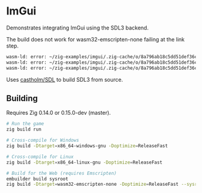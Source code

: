 <!--
© 2024 Carl Åstholm
SPDX-License-Identifier: MIT
-->

# ImGui

Demonstrates integrating ImGui using the SDL3 backend.

The build does not work for wasm32-emscripten-none failing at the link step.
```sh
wasm-ld: error: ~/zig-examples/imgui/.zig-cache/o/8a796ab18c5dd51def36cd228a9b9f37/libimgui.a(~/zig-examples/imgui/.zig-cache/o/79254e1ef1366a43ec6946b90686bf15/application.o): undefined symbol: typeinfo for std::__1::bad_function_call
wasm-ld: error: ~/zig-examples/imgui/.zig-cache/o/8a796ab18c5dd51def36cd228a9b9f37/libimgui.a(~/zig-examples/imgui/.zig-cache/o/79254e1ef1366a43ec6946b90686bf15/application.o): undefined symbol: std::__1::bad_function_call::~bad_function_call()
wasm-ld: error: ~/zig-examples/imgui/.zig-cache/o/8a796ab18c5dd51def36cd228a9b9f37/libimgui.a(~/zig-examples/imgui/.zig-cache/o/79254e1ef1366a43ec6946b90686bf15/application.o): undefined symbol: vtable for std::__1::bad_function_call
```

Uses [castholm/SDL](https://github.com/castholm/SDL) to build SDL3 from source.

## Building

Requires Zig 0.14.0 or 0.15.0-dev (master).

```sh
# Run the game
zig build run

# Cross-compile for Windows
zig build -Dtarget=x86_64-windows-gnu -Doptimize=ReleaseFast

# Cross-compile for Linux
zig build -Dtarget=x86_64-linux-gnu -Doptimize=ReleaseFast

# Build for the Web (requires Emscripten)
embuilder build sysroot
zig build -Dtarget=wasm32-emscripten-none -Doptimize=ReleaseFast --sysroot "$(em-config CACHE)/sysroot"
```
